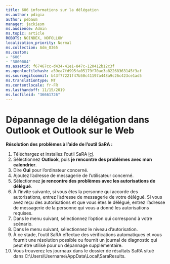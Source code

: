 ```yaml
---
title: 606 informations sur la délégation
ms.author: pdigia
author: pebaum
manager: jackiesm
ms.audience: Admin
ms.topic: article
ROBOTS: NOINDEX, NOFOLLOW
localization_priority: Normal
ms.collection: Adm_O365
ms.custom:
- "606"
- "3800004"
ms.assetid: f67467cc-d434-41e1-847c-120412b12c3f
ms.openlocfilehash: a59ea7fd995fa05179f70ae3a82268363145f3af
ms.sourcegitcommit: b43f77221f47b50c41197a448a9c26c423ce1ad5
ms.translationtype: MT
ms.contentlocale: fr-FR
ms.lasthandoff: 11/15/2019
ms.locfileid: "36661726"
---
```

# <a name="troubleshooting-delegation-in-outlook-and-outlook-on-the-web"></a>Dépannage de la délégation dans Outlook et Outlook sur le Web

**Résolution des problèmes à l’aide de l’outil SaRA :**

1. Téléchargez et installez l’outil SaRA [ici](https://aka.ms/SaRA-SkypeForBusinessSignIn).
1. Sélectionnez **Outlook**, puis **je rencontre des problèmes avec mon calendrier**.
1. Dire **Oui** pour l’ordinateur concerné.
1. Ajoutez l’adresse de messagerie de l’utilisateur concerné.
1. Sélectionnez **je rencontre des problèmes avec les autorisations de délégué**.
1. À l’invite suivante, si vous êtes la personne qui accorde des autorisations, entrez l’adresse de messagerie de votre délégué. Si vous avez reçu des autorisations et que vous êtes le délégué, entrez l’adresse de messagerie de la personne qui vous a donné les autorisations requises.
1. Dans le menu suivant, sélectionnez l’option qui correspond à votre scénario.
1. Dans le menu suivant, sélectionnez le niveau d’autorisation.
1. À ce stade, l’outil SaRA effectue des vérifications automatiques et vous fournit une résolution possible ou fournit un journal de diagnostic qui peut être utilisé pour un dépannage supplémentaire.
1. Vous trouverez les journaux dans le dossier de résultats SaRA situé dans C:\Users\Username\AppData\Local\SaraResults.
